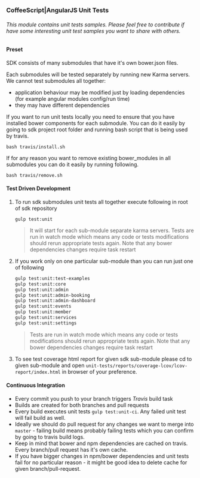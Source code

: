 ### CoffeeScript|AngularJS Unit Tests
###### This module contains unit tests samples. Please feel free to contribute if have some interesting unit test samples you want to share with others.
 
#### Preset 
SDK consists of many submodules that have it's own bower.json files.

Each submodules will be tested separately by running new Karma servers. 
We cannot test submodules all together:
  - application behaviour may be modified just by loading dependencies (for example angular modules config/run time)
  - they may have different dependencies

If you want to run unit tests locally you need to ensure that you have installed bower components for each submodule.
You can do it easily by going to sdk project root folder and running bash script that is being used by travis.
   
```
bash travis/install.sh
```

If for any reason you want to remove existing bower_modules in all submodules you can do it easily by running following.
  
```
bash travis/remove.sh
```

#### Test Driven Development 
 
1. To run sdk submodules unit tests all together execute following in root of sdk repository

    `gulp test:unit`

    > It will start for each sub-module separate karma servers.
    > Tests are run in watch mode which means any code or tests modifications should rerun appropriate tests again.
    > Note that any bower dependencies changes require task restart 

2. If you work only on one particular sub-module than you can run just one of following

    ``` bash
    gulp test:unit:test-examples
    gulp test:unit:core
    gulp test:unit:admin
    gulp test:unit:admin-booking
    gulp test:unit:admin-dashboard
    gulp test:unit:events
    gulp test:unit:member
    gulp test:unit:services
    gulp test:unit:settings
    ```

    > Tests are run in watch mode which means any code or tests modifications should rerun appropriate tests again.
    > Note that any bower dependencies changes require task restart

3. To see test coverage html report for given sdk sub-module please cd to given sub-module 
   and open `unit-tests/reports/coverage-lcov/lcov-report/index.html` in browser of your preference.

#### Continuous Integration

- Every commit you push to your branch triggers *Travis* build task
- Builds are created for both branches and pull requests
- Every build executes unit tests `gulp test:unit-ci`. Any failed unit test will fail build as well.
- Ideally we should do pull request for any changes we want to merge into `master` - failing build means probably failing tests which you can confirm by going to travis build logs.
- Keep in mind that bower and npm dependencies are cached on travis. Every branch/pull request has it's own cache. 
- If you have bigger changes in npm/bower dependencies and unit tests fail for no particular reason - it might be good idea to delete cache for given branch/pull-request.      

   
